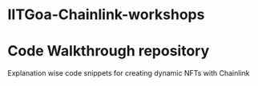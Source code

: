 # IITGoa-Chainlink-workshops

# Code Walkthrough repository
Explanation wise code snippets for creating dynamic NFTs with Chainlink 
